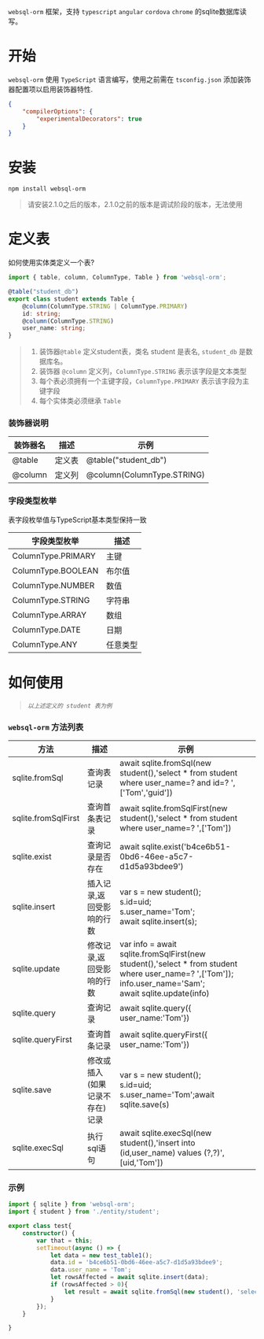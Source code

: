 `websql-orm` 框架，支持 `typescript` `angular` `cordova` `chrome` 的sqlite数据库读写。

# 开始

`websql-orm` 使用 `TypeScript` 语言编写，使用之前需在 `tsconfig.json` 添加装饰器配置项以启用装饰器特性.

``` json
{
    "compilerOptions": {
        "experimentalDecorators": true
    }
}
```
# 安装
`npm install websql-orm`
>请安装2.1.0之后的版本，2.1.0之前的版本是调试阶段的版本，无法使用
# 定义表
如何使用实体类定义一个表?
``` typescript
import { table, column, ColumnType, Table } from 'websql-orm';

@table("student_db")
export class student extends Table {
    @column(ColumnType.STRING | ColumnType.PRIMARY)
    id: string;
    @column(ColumnType.STRING)
    user_name: string;
}
```
> 1) 装饰器`@table` 定义student表，类名 student 是表名, `student_db` 是数据库名。  
> 2) 装饰器 `@column` 定义列，`ColumnType.STRING` 表示该字段是文本类型  
> 3) 每个表必须拥有一个主键字段，`ColumnType.PRIMARY` 表示该字段为主键字段  
> 4) 每个实体类必须继承 `Table`

### 装饰器说明

| 装饰器名         | 描述                      | 示例                                      |
|-----------------|--------------------------|------------------------------------------|
| @table          | 定义表                    |  @table("student_db")                       |
| @column         | 定义列                    |  @column(ColumnType.STRING)              |

### 字段类型枚举

表字段枚举值与TypeScript基本类型保持一致

| 字段类型枚举              | 描述                         | 
|-------------------------|-----------------------------|
| ColumnType.PRIMARY      | 主键                         |
| ColumnType.BOOLEAN      | 布尔值                       | 
| ColumnType.NUMBER       | 数值                         |
| ColumnType.STRING       | 字符串                       | 
| ColumnType.ARRAY        | 数组                         |
| ColumnType.DATE         | 日期                         | 
| ColumnType.ANY          | 任意类型                      | 

# 如何使用 
> *`以上述定义的 student 表为例`*


### `websql-orm` 方法列表

| 方法                     | 描述                         | 示例                        |
|-------------------------|-----------------------------|-----------------------------|
| sqlite.fromSql          | 查询表记录                    |  await sqlite.fromSql(new student(),'select * from student where user_name=? and id=? ',['Tom','guid'])  |
| sqlite.fromSqlFirst     | 查询首条表记录                 | await sqlite.fromSqlFirst(new student(),'select * from student where user_name=? ',['Tom']) |
| sqlite.exist            | 查询记录是否存在               | await sqlite.exist('b4ce6b51-0bd6-46ee-a5c7-d1d5a93bdee9')  |
| sqlite.insert           | 插入记录,返回受影响的行数        |var s = new student();<br> s.id=uid;<br> s.user_name='Tom'; <br> await sqlite.insert(s);|
| sqlite.update           | 修改记录,返回受影响的行数        |var info = await sqlite.fromSqlFirst(new student(),'select * from student where user_name=? ',['Tom']);<br> info.user_name='Sam'; <br> await sqlite.update(info)|
| sqlite.query            | 查询记录                       | await sqlite.query({ user_name:'Tom'}) |
| sqlite.queryFirst       | 查询首条记录                   | await sqlite.queryFirst({ user_name:'Tom'})|
| sqlite.save             | 修改或插入(如果记录不存在)记录    |var s = new student(); <br> s.id=uid; <br> s.user_name='Tom';await sqlite.save(s)|
| sqlite.execSql             | 执行sql语句   | await sqlite.execSql(new student(),'insert into (id,user_name) values (?,?)',[uid,'Tom'])|


### 示例

``` typescript
import { sqlite } from 'websql-orm';
import { student } from './entity/student';

export class test{
    constructor() {
        var that = this;
        setTimeout(async () => {
            let data = new test_table1();
            data.id = 'b4ce6b51-0bd6-46ee-a5c7-d1d5a93bdee9';
            data.user_name = 'Tom';
            let rowsAffected = await sqlite.insert(data);
            if (rowsAffected > 0){
                let result = await sqlite.fromSql(new student(), 'select * from student where user_name=? ;', ['Tom']);
            }
        });
    }

}

```



